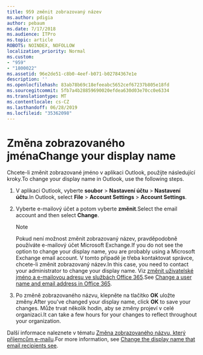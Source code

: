 ```yaml
---
title: 959 změnit zobrazovaný název
ms.author: pdigia
author: pebaum
ms.date: 7/17/2018
ms.audience: ITPro
ms.topic: article
ROBOTS: NOINDEX, NOFOLLOW
localization_priority: Normal
ms.custom:
- "959"
- "1800022"
ms.assetid: 96e2de51-c8b0-4eef-b071-b02784367e1e
description: ''
ms.openlocfilehash: 83ab78b69c18efeeabc5652cef67237b805e18fd
ms.sourcegitcommit: 5fb7a4b28859690020efdea630d03e70cc0e6334
ms.translationtype: MT
ms.contentlocale: cs-CZ
ms.lasthandoff: 06/28/2019
ms.locfileid: "35362098"
---
```

# <a name="change-your-display-name"></a><span data-ttu-id="55052-102">Změna zobrazovaného jména</span><span class="sxs-lookup"><span data-stu-id="55052-102">Change your display name</span></span>
  
<span data-ttu-id="55052-103">Chcete-li změnit zobrazované jméno v aplikaci Outlook, použijte následující kroky.</span><span class="sxs-lookup"><span data-stu-id="55052-103">To change your display name in Outlook, use the following steps.</span></span>
  
1. <span data-ttu-id="55052-104">V aplikaci Outlook, vyberte **soubor** \> **Nastavení účtu** \> **Nastavení účtu**.</span><span class="sxs-lookup"><span data-stu-id="55052-104">In Outlook, select **File** \> **Account Settings** \> **Account Settings**.</span></span>

2. <span data-ttu-id="55052-105">Vyberte e-mailový účet a potom vyberte **změnit**.</span><span class="sxs-lookup"><span data-stu-id="55052-105">Select the email account and then select **Change**.</span></span>

    > [!NOTE]
    > <span data-ttu-id="55052-106">Pokud není možnost změnit zobrazovaný název, pravděpodobně používáte e-mailový účet Microsoft Exchange.</span><span class="sxs-lookup"><span data-stu-id="55052-106">If you do not see the option to change your display name, you are probably using a Microsoft Exchange email account.</span></span> <span data-ttu-id="55052-107">V tomto případě je třeba kontaktovat správce, chcete-li změnit zobrazovaný název.</span><span class="sxs-lookup"><span data-stu-id="55052-107">In this case, you need to contact your administrator to change your display name.</span></span> <span data-ttu-id="55052-108">Viz [změnit uživatelské jméno a e-mailovou adresu ve službách Office 365](https://support.office.com/article/fb5ac074-e203-4e1f-9843-b9d1a3e03297.aspx).</span><span class="sxs-lookup"><span data-stu-id="55052-108">See [Change a user name and email address in Office 365](https://support.office.com/article/fb5ac074-e203-4e1f-9843-b9d1a3e03297.aspx).</span></span>
  
3. <span data-ttu-id="55052-109">Po změně zobrazovaného názvu, klepněte na tlačítko **OK** uložte změny.</span><span class="sxs-lookup"><span data-stu-id="55052-109">After you've changed your display name, click **OK** to save your changes.</span></span> <span data-ttu-id="55052-110">Může trvat několik hodin, aby se změny projeví v celé organizaci.</span><span class="sxs-lookup"><span data-stu-id="55052-110">It can take a few hours for your changes to reflect throughout your organization.</span></span>

<span data-ttu-id="55052-111">Další informace naleznete v tématu [Změna zobrazovaného názvu, který příjemcům e-mailu](https://support.office.com/article/2b53331a-ba2a-4803-88dc-ac9fe376c8a9.aspx).</span><span class="sxs-lookup"><span data-stu-id="55052-111">For more information, see [Change the display name that email recipients see](https://support.office.com/article/2b53331a-ba2a-4803-88dc-ac9fe376c8a9.aspx).</span></span>
  